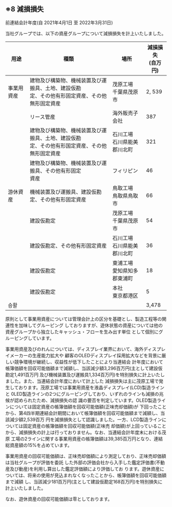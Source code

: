 ## ※8 減損損失

前連結会計年度(自 2021年4月1日 至 2022年3月31日)

当社グループでは、以下の資産グループについて減損損失を計上いたしました。

| 用途    | 種類                                                 | 場所                | 減損損失<br>(自万円) |
|-------|----------------------------------------------------|-------------------|---------------|
| 事業用資産 | 建物及び構築物、機械装置及び運搬具、土地、建設仮勘<br>定、その他有形固定資産、その他無形固定資産 | 茂原工場<br>千葉県茂原市    | 2, 539        |
|       | リース管産                                              | 海外販売子会社           | 387           |
|       | 建物及び構築物、機械装置及び運搬具、土地、建設仮勘<br>定、その他有形国定資産、その他無形固定資産 | 石川工場<br>石川県能美郡川北町 | 321           |
|       | 建物及び構築物、機械装置及び運搬具、その他有形固定<br>資産                    | フィリピン             | 46            |
| 游休資産  | 機械装置及び運搬具、建設仮勘定、その他有形固定資産                          | 鳥取工場<br>鳥取県鳥取市    | 66            |
|       | 建設仮勘定                                              | 茂原工場<br>千葉県茂原市    | 54            |
|       | 建設仮勘定、その他有形固定資産                                    | 石川工場<br>石川県能美郡川北町 | 36            |
|       | 建設仮勘定                                              | 東浦工場<br>愛知県知多郡東浦町 | 18            |
|       | 建設仮勘定                                              | 本社<br>東京都港区       | 5             |
| 승활    |                                                    |                   | 3,478         |

原則として事業用資産については管理会計上の区分を基礎とし、製造工程等の関連性を加味してグルーピング しておりますが、遊休状態の資産については他の資産グループから独立したキャッシュ・フローを生み出す単位 として個別にグルーピングしています。

事業用資産及びのれんについては、ディスプレイ業界において、海外ディスプレイメーカーの生産能力拡大や 顧客のOLEDディスプレイ採用拡大などを背景に厳しい競争環境が継続し、収益性が低下したことにより当連結会 計年度において帳簿価額を回収可能価額まで減額し、当該減少額3,296百万円(主として建設仮勘定1,491百万円 及び機械装置及び運搬具1,334百万円)を特別損失に計上いたしました。また、当連結会計年度において計上した 減損損失は主に茂原工場で発生しております。茂原工場では事業用資産を液晶ディスプレイ(LCD)製造ラインと 0LED製造ラインの2つにグルーピングしており、いずれのラインも減損の兆候が認められたため、減損損失の認 識の要否を判定しています。OLED製造ラインについては固定資産の帳簿価額を回収可能価額(正味売却価額)が 下回ったことから、第4四半期連結会計期間において帳簿価額を回収可能価額まで減額し、当該減少額2,539百万 円を減損損失として認識しました。一方、LCD製造ラインについては固定資産の帳簿価額を回収可能価額(正味売 却価額)が上回っていることから、減損損失の計上は行っておりません。なお、当連結会計年度末における茂原 工場の2ラインに関する事業用資産の帳簿価額は39,385百万円となり、連結総資産額の15%を占めています。

事業用資産の回収可能価額は、正味売却価額により測定しており、正味売却価額は当社グループが評価を委託 した外部の評価会社から入手した鑑定評価書(不動産及び動産)を利用し算出した鑑定評価額により評価してお ります。遊休資産については、将来の使用が見込まれなくなったことから、帳簿価額を回収可能価額まで減額 し、当該減少181百万円(主として建設仮勘定168百万円)を特別損失に計上いたしました。

なお、遊休資産の回収可能価額は零としております。